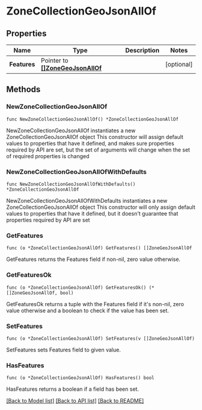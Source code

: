 # ZoneCollectionGeoJsonAllOf

## Properties

Name | Type | Description | Notes
------------ | ------------- | ------------- | -------------
**Features** | Pointer to [**[]ZoneGeoJsonAllOf**](ZoneGeoJsonAllOf.md) |  | [optional] 

## Methods

### NewZoneCollectionGeoJsonAllOf

`func NewZoneCollectionGeoJsonAllOf() *ZoneCollectionGeoJsonAllOf`

NewZoneCollectionGeoJsonAllOf instantiates a new ZoneCollectionGeoJsonAllOf object
This constructor will assign default values to properties that have it defined,
and makes sure properties required by API are set, but the set of arguments
will change when the set of required properties is changed

### NewZoneCollectionGeoJsonAllOfWithDefaults

`func NewZoneCollectionGeoJsonAllOfWithDefaults() *ZoneCollectionGeoJsonAllOf`

NewZoneCollectionGeoJsonAllOfWithDefaults instantiates a new ZoneCollectionGeoJsonAllOf object
This constructor will only assign default values to properties that have it defined,
but it doesn't guarantee that properties required by API are set

### GetFeatures

`func (o *ZoneCollectionGeoJsonAllOf) GetFeatures() []ZoneGeoJsonAllOf`

GetFeatures returns the Features field if non-nil, zero value otherwise.

### GetFeaturesOk

`func (o *ZoneCollectionGeoJsonAllOf) GetFeaturesOk() (*[]ZoneGeoJsonAllOf, bool)`

GetFeaturesOk returns a tuple with the Features field if it's non-nil, zero value otherwise
and a boolean to check if the value has been set.

### SetFeatures

`func (o *ZoneCollectionGeoJsonAllOf) SetFeatures(v []ZoneGeoJsonAllOf)`

SetFeatures sets Features field to given value.

### HasFeatures

`func (o *ZoneCollectionGeoJsonAllOf) HasFeatures() bool`

HasFeatures returns a boolean if a field has been set.


[[Back to Model list]](../README.md#documentation-for-models) [[Back to API list]](../README.md#documentation-for-api-endpoints) [[Back to README]](../README.md)


